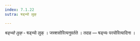 ```yaml
---
index: 7.1.22
sutra: षड्भ्यो लुक्

---
```

_षड्भ्यो लुक्_ - षड्भ्यो लुक् । जस्शसोरित्यनुवर्तते । तदाह — षड्भ्यः परयोरित्यादिना ।
